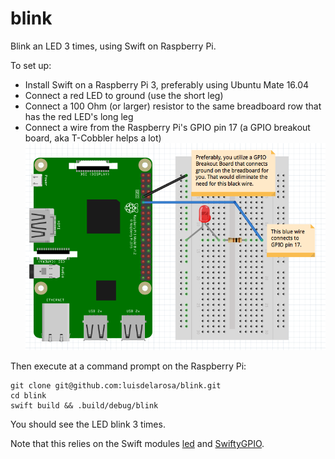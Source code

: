 # blink

Blink an LED 3 times, using Swift on Raspberry Pi.

To set up:

- Install Swift on a Raspberry Pi 3, preferably using Ubuntu Mate 16.04
- Connect a red LED to ground (use the short leg)
- Connect a 100 Ohm (or larger) resistor to the same breadboard row that has the red LED's long leg
- Connect a wire from the Raspberry Pi's GPIO pin 17 (a GPIO breakout board, aka T-Cobbler helps a lot)
![Fritizing diagram of Raspberry Pi with LED and resistor on breadboard](./fritzing.png)

Then execute at a command prompt on the Raspberry Pi:
```
git clone git@github.com:luisdelarosa/blink.git
cd blink
swift build && .build/debug/blink
```

You should see the LED blink 3 times.

Note that this relies on the Swift modules [led](https://github.com/luisdelarosa/led) and [SwiftyGPIO](https://github.com/uraimo/SwiftyGPIO).

